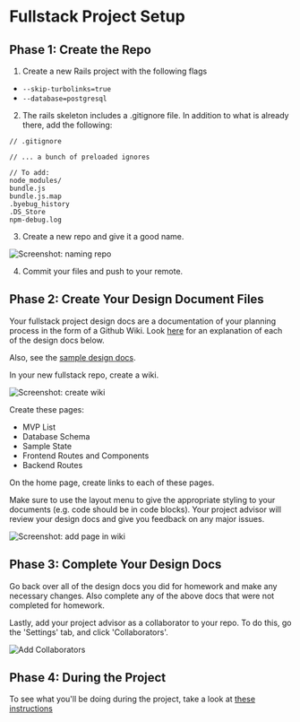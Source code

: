 # Fullstack Project Setup

## Phase 1: Create the Repo

1. Create a new Rails project with the following flags
  - `--skip-turbolinks=true`
  - `--database=postgresql`
2. The rails skeleton includes a .gitignore file. In addition to what is
  already there, add the following:

```
// .gitignore

// ... a bunch of preloaded ignores

// To add:
node_modules/
bundle.js
bundle.js.map
.byebug_history
.DS_Store
npm-debug.log
```

3. Create a new repo and give it a good name.

![Screenshot: naming repo][name_repo]

4. Commit your files and push to your remote.

## Phase 2: Create Your Design Document Files

Your fullstack project design docs are a documentation of your planning
process in the form of a Github Wiki. Look [here](https://github.com/appacademy/curriculum/tree/master/full-stack-project/proposal) for an explanation
of each of the design docs below.

Also, see the [sample design docs][sample].

In your new fullstack repo, create a wiki.

![Screenshot: create wiki][create_wiki]

Create these pages:

* MVP List
* Database Schema
* Sample State
* Frontend Routes and Components
* Backend Routes

On the home page, create links to each of these pages.

Make sure to use the layout menu to give the appropriate styling to your
documents (e.g. code should be in code blocks). Your project advisor will
review your design docs and give you feedback on any major issues.

![Screenshot: add page in wiki][design-docs-wiki]

## Phase 3: Complete Your Design Docs

Go back over all of the design docs you did for homework and make any
necessary changes. Also complete any of the above docs that were not
completed for homework.

Lastly, add your project advisor as a collaborator to your repo. To do
this, go the 'Settings' tab, and click 'Collaborators'.

![Add Collaborators][add_project_manager]

[sample]: https://www.github.com/appacademy/bluebird/wiki

## Phase 4: During the Project

To see what you'll be doing during the project, take a look at
[these instructions](https://github.com/appacademy/curriculum/blob/master/full-stack-project/project/during-the-project.md)

[name_repo]: https://github.com/appacademy/curriculum/blob/master/full-stack-project/proposal/assets/name_repo.png
[copy_git_url]: https://github.com/appacademy/curriculum/blob/master/full-stack-project/proposal/assets/copy_git_url.png

[add_project_manager]: https://github.com/appacademy/curriculum/blob/master/full-stack-project/proposal/assets/add_project_manager.png

[create_wiki]: https://github.com/appacademy/curriculum/blob/master/full-stack-project/proposal/assets/create_wiki.png
[design-docs-wiki]: https://github.com/appacademy/curriculum/blob/master/full-stack-project/proposal/assets/proposal_wiki.png

[issues]: https://github.com/appacademy/curriculum/blob/master/full-stack-project/proposal/assets/issues.png

[labels]: https://github.com/appacademy/curriculum/blob/master/full-stack-project/proposal/assets/labels.png
